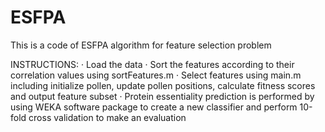 # ESFPA
This is a code of ESFPA algorithm for feature selection problem

INSTRUCTIONS:
· Load the data
· Sort the features according to their correlation values using sortFeatures.m
· Select features using main.m including initialize pollen, update pollen positions, calculate fitness scores and output feature subset
· Protein essentiality prediction is performed by using WEKA software package to create a new classifier and perform 10-fold cross validation to make an evaluation 
